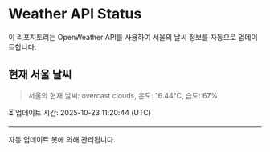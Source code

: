 
# Weather API Status

이 리포지토리는 OpenWeather API를 사용하여 서울의 날씨 정보를 자동으로 업데이트합니다.

## 현재 서울 날씨
> 서울의 현재 날씨: overcast clouds, 온도: 16.44°C, 습도: 67%

⏳ 업데이트 시간: 2025-10-23 11:20:44 (UTC)

---
자동 업데이트 봇에 의해 관리됩니다.
